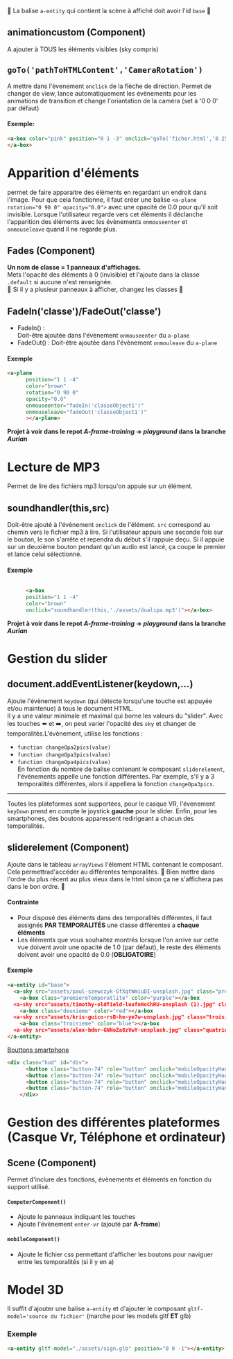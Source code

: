 🚧 La balise `a-entity` qui contient la scène à affiché doit avoir l'id `base` 🚧 

## animationcustom (Component)
A ajouter à TOUS les éléments visibles (sky compris)

## `goTo('pathToHTMLContent','CameraRotation')` 
A mettre dans l'èvenement `onclick` de la flèche de direction.
Permet de changer de view, lance automatiquement les évènements pour les animations de transition et change l'oriantation de la caméra (set à '0 0 0' par défaut)

#### Exemple: 
```html 
<a-box color="pink" position="0 1 -3" onclick="goTo('ficher.html','8 25 0')"  animationcustom>
</a-box>
```

# Apparition d'éléments
permet de faire apparaitre des éléments en regardant un endroit dans l'image. Pour que cela fonctionne, il faut créer une balise `<a-plane rotation="0 90 0" opacity="0.0">` avec une opacité de 0.0 pour qu'il soit invisible. Lorsque l'utilisateur regarde vers cet éléments il déclanche l'apparition des éléments avec les évènements `onmouseenter` et `onmouseleave` quand il ne regarde plus.

## Fades (Component)
__Un nom de classe = 1 panneaux d'affichages.__   
Mets l'opacité des éléments à 0 (invisible) et l'ajoute dans la classe `.default` si aucune n'est renseignée.  
🛑 Si il y a plusieur panneaux à afficher, changez les classes 🛑 

## FadeIn('classe')/FadeOut('classe')
- FadeIn() :  
Doit-être ajoutée dans l'évènement `onmouseenter` du `a-plane`
- FadeOut() :
Doit-être ajoutée dans l'évènement `onmouleave` du `a-plane`

#### Exemple

```html 
<a-plane 
      position="1 1 -4"
      color="brown"
      rotation="0 90 0"
      opacity="0.0"
      onmouseenter="fadeIn('classeObject1')"
      onmouseleave="fadeOut('classeObject1')"
      ></a-plane>
```

__Projet à voir dans le repot *A-frame-training* -> *playground* dans la branche *Aurian*__

# Lecture de MP3
Permet de lire des fichiers mp3 lorsqu'on appuie sur un élément.


## soundhandler(this,src)
Doit-être ajouté à l'évènement `onclick` de l'élément. `src` correspond au chemin vers le fichier mp3 à lire. Si l'utilisateur appuis une seconde fois sur le bouton, le son s'arrête et rependra du début s'il rappuie deçu. Si il appuie sur un deuxième bouton pendant qu'un audio est lancé, ça coupe le premier et lance celui sélectionné.

#### Exemple
```html

      <a-box 
      position="1 1 -4"
      color="brown"
      onclick="soundhandler(this,'./assets/dualipa.mp3')"></a-box>
```


__Projet à voir dans le repot *A-frame-training* -> *playground* dans la branche *Aurian*__

# Gestion du slider

## document.addEventListener(keydown,...)

Ajoute l'évènement `keydown` (qui détecte lorsqu'une touche est appuyée et/ou maintenue) à tous le document HTML.  
Il y a une valeur minimale et maximal qui borne les valeurs du "slider". Avec les touches ⬅️ et ➡️, on peut varier l'opacité des `sky` et changer de temporalités.L'évènement, utilise les fonctions :  
- `function changeOpa2pics(value)`
- `function changeOpa3pics(value)`
- `function changeOpa4pics(value)`  
En fonction du nombre de balise contenant le composant `sliderelement`, l'évènements appelle une fonction différentes. Par exemple, s'il y a 3 temporalités différentes, alors il appellera la fonction `changeOpa3pics`.  

---

Toutes les plateformes sont supportées, pour le casque VR, l'évenement `keyDown` prend en compte le joystick __gauche__ pour le slider. Enfin, pour les smartphones, des boutons apparessent redirigeant a chacun des temporalités.

## sliderelement (Component)
Ajoute dans le tableau `arrayViews` l'élement HTML contenant le composant. Cela permettrad'accéder au différentes temporalités.
🛑 Bien mettre dans l'ordre du plus récent au plus vieux dans le html sinon ça ne s'affichera pas dans le bon ordre. 🛑  

#### Contrainte
* Pour disposé des éléments dans des temporalités différentes, il faut assignés __PAR TEMPORALITÉS__ une classe différentes a __chaque éléments__
* Les éléments que vous souhaitez montrés lorsque l'on arrive sur cette vue doivent avoir une opacité de 1.0 (par défaut), le reste des éléments doivent avoir une opacité de 0.0 (__OBLIGATOIRE__)

#### Exemple
```html 
<a-entity id="base">
  <a-sky src="assets/paul-szewczyk-GfXqtWmiuDI-unsplash.jpg" class="premiereTemporatlite" ></a-sky>
    <a-box class="premiereTemporatlite" color="purple"></a-box
  <a-sky src="assets/timothy-oldfield-luufnHoChRU-unsplash (1).jpg" classe="deuxieme" opacity="0.0"></a-sky>
    <a-box class="deuxieme" color="red"></a-box
  <a-sky src="assets/kris-guico-rsB-he-ye7w-unsplash.jpg" class="troisieme" opacity="0.0"></a-sky>
    <a-box class="troisieme" color="blue"></a-box
  <a-sky src="assets/alex-bdnr-GNNoZa8zVwY-unsplash.jpg" class="quatrieme" opacity="0.0"></a-sky>
</a-entity>
```
<u>Bouttons smartphone</u>

```html
<div class="hud" id="div">
      <button class="button-74" role="button" onclick="mobileOpacityHandler('premiereTemporatlite')"></button>
      <button class="button-74" role="button" onclick="mobileOpacityHandler('deuxieme')"></button>
      <button class="button-74" role="button" onclick="mobileOpacityHandler('troisieme')"></button>
      <button class="button-74" role="button" onclick="mobileOpacityHandler('quatrieme')"></button>
    </div>
```

# Gestion des différentes plateformes (Casque Vr, Téléphone et ordinateur)

## Scene (Component)

Permet d'inclure des fonctions, évènements et éléments en fonction du support utilisé.

#### `ComputerComponent()`
- Ajoute le panneaux indiquant les touches
- Ajoute l'évènement `enter-vr` (ajouté par __A-frame__)

#### `mobileComponent()`
- Ajoute le fichier css permettant d'afficher les boutons pour naviguer entre les temporalités (si il y en a)


# Model 3D 
Il suffit d'ajouter une balise `a-entity` et d'ajouter le composant `gltf-model='source du fichier'` (marche pour les models gltf __ET__ glb)


### Exemple
```html
<a-entity gltf-model="./assets/sign.glb" position="0 0 -1"></a-entity>
```
